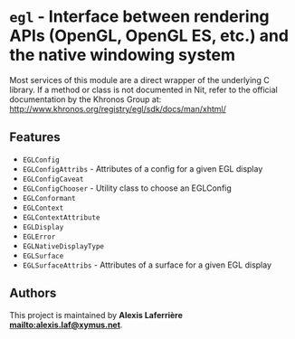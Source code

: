# `egl` - Interface between rendering APIs (OpenGL, OpenGL ES, etc.) and the native windowing system

Most services of this module are a direct wrapper of the underlying
C library. If a method or class is not documented in Nit, refer to
the official documentation by the Khronos Group at:
http://www.khronos.org/registry/egl/sdk/docs/man/xhtml/

## Features

* `EGLConfig`
* `EGLConfigAttribs` - Attributes of a config for a given EGL display
* `EGLConfigCaveat`
* `EGLConfigChooser` - Utility class to choose an EGLConfig
* `EGLConformant`
* `EGLContext`
* `EGLContextAttribute`
* `EGLDisplay`
* `EGLError`
* `EGLNativeDisplayType`
* `EGLSurface`
* `EGLSurfaceAttribs` - Attributes of a surface for a given EGL display

## Authors

This project is maintained by **Alexis Laferrière <mailto:alexis.laf@xymus.net>**.
